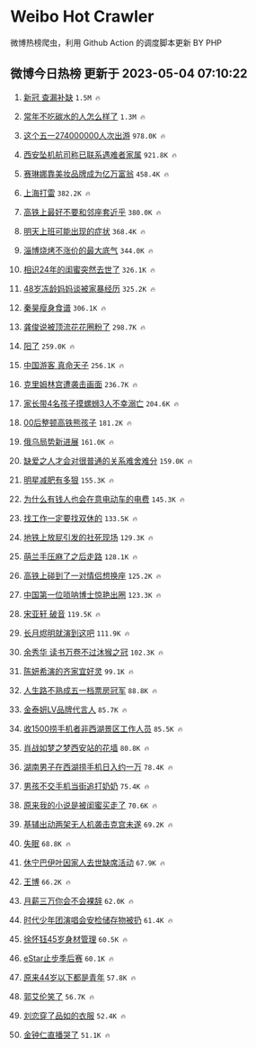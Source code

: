 # Weibo Hot Crawler 



微博热榜爬虫，利用 Github Action 的调度脚本更新 BY PHP 


## 微博今日热榜 更新于 2023-05-04 07:10:22 
1. [新冠 查漏补缺](https://s.weibo.com/weibo?q=%E6%96%B0%E5%86%A0%20%E6%9F%A5%E6%BC%8F%E8%A1%A5%E7%BC%BA&t=31&band_rank=1&Refer=top) `1.5M 🔥` 

1. [常年不吃碳水的人怎么样了](https://s.weibo.com/weibo?q=%23%E5%B8%B8%E5%B9%B4%E4%B8%8D%E5%90%83%E7%A2%B3%E6%B0%B4%E7%9A%84%E4%BA%BA%E6%80%8E%E4%B9%88%E6%A0%B7%E4%BA%86%23&t=31&band_rank=2&Refer=top) `1.3M 🔥` 

1. [这个五一274000000人次出游](https://s.weibo.com/weibo?q=%23%E8%BF%99%E4%B8%AA%E4%BA%94%E4%B8%80274000000%E4%BA%BA%E6%AC%A1%E5%87%BA%E6%B8%B8%23&t=31&band_rank=3&Refer=top) `978.0K 🔥` 

1. [西安坠机航司称已联系遇难者家属](https://s.weibo.com/weibo?q=%23%E8%A5%BF%E5%AE%89%E5%9D%A0%E6%9C%BA%E8%88%AA%E5%8F%B8%E7%A7%B0%E5%B7%B2%E8%81%94%E7%B3%BB%E9%81%87%E9%9A%BE%E8%80%85%E5%AE%B6%E5%B1%9E%23&t=31&band_rank=4&Refer=top) `921.8K 🔥` 

1. [赛琳娜靠美妆品牌成为亿万富翁](https://s.weibo.com/weibo?q=%23%E8%B5%9B%E7%90%B3%E5%A8%9C%E9%9D%A0%E7%BE%8E%E5%A6%86%E5%93%81%E7%89%8C%E6%88%90%E4%B8%BA%E4%BA%BF%E4%B8%87%E5%AF%8C%E7%BF%81%23&t=31&band_rank=5&Refer=top) `458.4K 🔥` 

1. [上海打雷](https://s.weibo.com/weibo?q=%E4%B8%8A%E6%B5%B7%E6%89%93%E9%9B%B7&t=31&band_rank=6&Refer=top) `382.2K 🔥` 

1. [高铁上最好不要和邻座套近乎](https://s.weibo.com/weibo?q=%23%E9%AB%98%E9%93%81%E4%B8%8A%E6%9C%80%E5%A5%BD%E4%B8%8D%E8%A6%81%E5%92%8C%E9%82%BB%E5%BA%A7%E5%A5%97%E8%BF%91%E4%B9%8E%23&t=31&band_rank=7&Refer=top) `380.0K 🔥` 

1. [明天上班可能出现的症状](https://s.weibo.com/weibo?q=%E6%98%8E%E5%A4%A9%E4%B8%8A%E7%8F%AD%E5%8F%AF%E8%83%BD%E5%87%BA%E7%8E%B0%E7%9A%84%E7%97%87%E7%8A%B6&t=31&band_rank=8&Refer=top) `368.4K 🔥` 

1. [淄博烧烤不涨价的最大底气](https://s.weibo.com/weibo?q=%23%E6%B7%84%E5%8D%9A%E7%83%A7%E7%83%A4%E4%B8%8D%E6%B6%A8%E4%BB%B7%E7%9A%84%E6%9C%80%E5%A4%A7%E5%BA%95%E6%B0%94%23&t=31&band_rank=9&Refer=top) `344.0K 🔥` 

1. [相识24年的闺蜜突然去世了](https://s.weibo.com/weibo?q=%23%E7%9B%B8%E8%AF%8624%E5%B9%B4%E7%9A%84%E9%97%BA%E8%9C%9C%E7%AA%81%E7%84%B6%E5%8E%BB%E4%B8%96%E4%BA%86%23&t=31&band_rank=10&Refer=top) `326.1K 🔥` 

1. [48岁冻龄妈妈谈被家暴经历](https://s.weibo.com/weibo?q=%2348%E5%B2%81%E5%86%BB%E9%BE%84%E5%A6%88%E5%A6%88%E8%B0%88%E8%A2%AB%E5%AE%B6%E6%9A%B4%E7%BB%8F%E5%8E%86%23&t=31&band_rank=11&Refer=top) `325.2K 🔥` 

1. [秦昊瘦身食谱](https://s.weibo.com/weibo?q=%E7%A7%A6%E6%98%8A%E7%98%A6%E8%BA%AB%E9%A3%9F%E8%B0%B1&t=31&band_rank=12&Refer=top) `306.1K 🔥` 

1. [龚俊说被顶流花花圈粉了](https://s.weibo.com/weibo?q=%23%E9%BE%9A%E4%BF%8A%E8%AF%B4%E8%A2%AB%E9%A1%B6%E6%B5%81%E8%8A%B1%E8%8A%B1%E5%9C%88%E7%B2%89%E4%BA%86%23&t=31&band_rank=13&Refer=top) `298.7K 🔥` 

1. [阳了](https://s.weibo.com/weibo?q=%E9%98%B3%E4%BA%86&t=31&band_rank=14&Refer=top) `259.0K 🔥` 

1. [中国游客 真命天子](https://s.weibo.com/weibo?q=%E4%B8%AD%E5%9B%BD%E6%B8%B8%E5%AE%A2%20%E7%9C%9F%E5%91%BD%E5%A4%A9%E5%AD%90&t=31&band_rank=15&Refer=top) `256.1K 🔥` 

1. [克里姆林宫遭袭击画面](https://s.weibo.com/weibo?q=%23%E5%85%8B%E9%87%8C%E5%A7%86%E6%9E%97%E5%AE%AB%E9%81%AD%E8%A2%AD%E5%87%BB%E7%94%BB%E9%9D%A2%23&t=31&band_rank=16&Refer=top) `236.7K 🔥` 

1. [家长带4名孩子摸螺蛳3人不幸溺亡](https://s.weibo.com/weibo?q=%23%E5%AE%B6%E9%95%BF%E5%B8%A64%E5%90%8D%E5%AD%A9%E5%AD%90%E6%91%B8%E8%9E%BA%E8%9B%B33%E4%BA%BA%E4%B8%8D%E5%B9%B8%E6%BA%BA%E4%BA%A1%23&t=31&band_rank=17&Refer=top) `204.6K 🔥` 

1. [00后整顿高铁熊孩子](https://s.weibo.com/weibo?q=%2300%E5%90%8E%E6%95%B4%E9%A1%BF%E9%AB%98%E9%93%81%E7%86%8A%E5%AD%A9%E5%AD%90%23&t=31&band_rank=18&Refer=top) `181.2K 🔥` 

1. [俄乌局势新进展](https://s.weibo.com/weibo?q=%23%E4%BF%84%E4%B9%8C%E5%B1%80%E5%8A%BF%E6%96%B0%E8%BF%9B%E5%B1%95%23&t=31&band_rank=19&Refer=top) `161.0K 🔥` 

1. [缺爱之人才会对很普通的关系难舍难分](https://s.weibo.com/weibo?q=%E7%BC%BA%E7%88%B1%E4%B9%8B%E4%BA%BA%E6%89%8D%E4%BC%9A%E5%AF%B9%E5%BE%88%E6%99%AE%E9%80%9A%E7%9A%84%E5%85%B3%E7%B3%BB%E9%9A%BE%E8%88%8D%E9%9A%BE%E5%88%86&t=31&band_rank=20&Refer=top) `159.0K 🔥` 

1. [明星减肥有多狠](https://s.weibo.com/weibo?q=%23%E6%98%8E%E6%98%9F%E5%87%8F%E8%82%A5%E6%9C%89%E5%A4%9A%E7%8B%A0%23&t=31&band_rank=21&Refer=top) `155.3K 🔥` 

1. [为什么有钱人也会在意电动车的电费](https://s.weibo.com/weibo?q=%E4%B8%BA%E4%BB%80%E4%B9%88%E6%9C%89%E9%92%B1%E4%BA%BA%E4%B9%9F%E4%BC%9A%E5%9C%A8%E6%84%8F%E7%94%B5%E5%8A%A8%E8%BD%A6%E7%9A%84%E7%94%B5%E8%B4%B9&t=31&band_rank=22&Refer=top) `145.3K 🔥` 

1. [找工作一定要找双休的](https://s.weibo.com/weibo?q=%23%E6%89%BE%E5%B7%A5%E4%BD%9C%E4%B8%80%E5%AE%9A%E8%A6%81%E6%89%BE%E5%8F%8C%E4%BC%91%E7%9A%84%23&t=31&band_rank=23&Refer=top) `133.5K 🔥` 

1. [地铁上放屁引发的社死现场](https://s.weibo.com/weibo?q=%23%E5%9C%B0%E9%93%81%E4%B8%8A%E6%94%BE%E5%B1%81%E5%BC%95%E5%8F%91%E7%9A%84%E7%A4%BE%E6%AD%BB%E7%8E%B0%E5%9C%BA%23&t=31&band_rank=24&Refer=top) `129.3K 🔥` 

1. [萌兰手压麻了之后走路](https://s.weibo.com/weibo?q=%E8%90%8C%E5%85%B0%E6%89%8B%E5%8E%8B%E9%BA%BB%E4%BA%86%E4%B9%8B%E5%90%8E%E8%B5%B0%E8%B7%AF&t=31&band_rank=25&Refer=top) `128.1K 🔥` 

1. [高铁上碰到了一对情侣想换座](https://s.weibo.com/weibo?q=%23%E9%AB%98%E9%93%81%E4%B8%8A%E7%A2%B0%E5%88%B0%E4%BA%86%E4%B8%80%E5%AF%B9%E6%83%85%E4%BE%A3%E6%83%B3%E6%8D%A2%E5%BA%A7%23&t=31&band_rank=26&Refer=top) `125.2K 🔥` 

1. [中国第一位唢呐博士惊艳出圈](https://s.weibo.com/weibo?q=%23%E4%B8%AD%E5%9B%BD%E7%AC%AC%E4%B8%80%E4%BD%8D%E5%94%A2%E5%91%90%E5%8D%9A%E5%A3%AB%E6%83%8A%E8%89%B3%E5%87%BA%E5%9C%88%23&t=31&band_rank=27&Refer=top) `123.3K 🔥` 

1. [宋亚轩 破音](https://s.weibo.com/weibo?q=%E5%AE%8B%E4%BA%9A%E8%BD%A9%20%E7%A0%B4%E9%9F%B3&t=31&band_rank=28&Refer=top) `119.5K 🔥` 

1. [长月烬明就演到这吧](https://s.weibo.com/weibo?q=%23%E9%95%BF%E6%9C%88%E7%83%AC%E6%98%8E%E5%B0%B1%E6%BC%94%E5%88%B0%E8%BF%99%E5%90%A7%23&t=31&band_rank=29&Refer=top) `111.9K 🔥` 

1. [余秀华 读书万卷不过沐猴之冠](https://s.weibo.com/weibo?q=%E4%BD%99%E7%A7%80%E5%8D%8E%20%E8%AF%BB%E4%B9%A6%E4%B8%87%E5%8D%B7%E4%B8%8D%E8%BF%87%E6%B2%90%E7%8C%B4%E4%B9%8B%E5%86%A0&t=31&band_rank=30&Refer=top) `102.3K 🔥` 

1. [陈妍希演的齐家宜好灵](https://s.weibo.com/weibo?q=%23%E9%99%88%E5%A6%8D%E5%B8%8C%E6%BC%94%E7%9A%84%E9%BD%90%E5%AE%B6%E5%AE%9C%E5%A5%BD%E7%81%B5%23&t=31&band_rank=31&Refer=top) `99.1K 🔥` 

1. [人生路不熟成五一档票房冠军](https://s.weibo.com/weibo?q=%23%E4%BA%BA%E7%94%9F%E8%B7%AF%E4%B8%8D%E7%86%9F%E6%88%90%E4%BA%94%E4%B8%80%E6%A1%A3%E7%A5%A8%E6%88%BF%E5%86%A0%E5%86%9B%23&t=31&band_rank=32&Refer=top) `88.8K 🔥` 

1. [金泰妍LV品牌代言人](https://s.weibo.com/weibo?q=%23%E9%87%91%E6%B3%B0%E5%A6%8DLV%E5%93%81%E7%89%8C%E4%BB%A3%E8%A8%80%E4%BA%BA%23&t=31&band_rank=33&Refer=top) `85.7K 🔥` 

1. [收1500捞手机者非西湖景区工作人员](https://s.weibo.com/weibo?q=%23%E6%94%B61500%E6%8D%9E%E6%89%8B%E6%9C%BA%E8%80%85%E9%9D%9E%E8%A5%BF%E6%B9%96%E6%99%AF%E5%8C%BA%E5%B7%A5%E4%BD%9C%E4%BA%BA%E5%91%98%23&t=31&band_rank=34&Refer=top) `85.5K 🔥` 

1. [肖战如梦之梦西安站的花墙](https://s.weibo.com/weibo?q=%23%E8%82%96%E6%88%98%E5%A6%82%E6%A2%A6%E4%B9%8B%E6%A2%A6%E8%A5%BF%E5%AE%89%E7%AB%99%E7%9A%84%E8%8A%B1%E5%A2%99%23&t=31&band_rank=35&Refer=top) `80.8K 🔥` 

1. [湖南男子在西湖捞手机日入约一万](https://s.weibo.com/weibo?q=%23%E6%B9%96%E5%8D%97%E7%94%B7%E5%AD%90%E5%9C%A8%E8%A5%BF%E6%B9%96%E6%8D%9E%E6%89%8B%E6%9C%BA%E6%97%A5%E5%85%A5%E7%BA%A6%E4%B8%80%E4%B8%87%23&t=31&band_rank=36&Refer=top) `78.4K 🔥` 

1. [男孩不交手机当街追打奶奶](https://s.weibo.com/weibo?q=%23%E7%94%B7%E5%AD%A9%E4%B8%8D%E4%BA%A4%E6%89%8B%E6%9C%BA%E5%BD%93%E8%A1%97%E8%BF%BD%E6%89%93%E5%A5%B6%E5%A5%B6%23&t=31&band_rank=37&Refer=top) `75.4K 🔥` 

1. [原来我的小说是被闺蜜买走了](https://s.weibo.com/weibo?q=%23%E5%8E%9F%E6%9D%A5%E6%88%91%E7%9A%84%E5%B0%8F%E8%AF%B4%E6%98%AF%E8%A2%AB%E9%97%BA%E8%9C%9C%E4%B9%B0%E8%B5%B0%E4%BA%86%23&t=31&band_rank=38&Refer=top) `70.6K 🔥` 

1. [基辅出动两架无人机袭击克宫未遂](https://s.weibo.com/weibo?q=%23%E5%9F%BA%E8%BE%85%E5%87%BA%E5%8A%A8%E4%B8%A4%E6%9E%B6%E6%97%A0%E4%BA%BA%E6%9C%BA%E8%A2%AD%E5%87%BB%E5%85%8B%E5%AE%AB%E6%9C%AA%E9%81%82%23&t=31&band_rank=39&Refer=top) `69.2K 🔥` 

1. [失眠](https://s.weibo.com/weibo?q=%E5%A4%B1%E7%9C%A0&t=31&band_rank=40&Refer=top) `68.8K 🔥` 

1. [休宁巴伊叶因家人去世缺席活动](https://s.weibo.com/weibo?q=%23%E4%BC%91%E5%AE%81%E5%B7%B4%E4%BC%8A%E5%8F%B6%E5%9B%A0%E5%AE%B6%E4%BA%BA%E5%8E%BB%E4%B8%96%E7%BC%BA%E5%B8%AD%E6%B4%BB%E5%8A%A8%23&t=31&band_rank=41&Refer=top) `67.9K 🔥` 

1. [王博](https://s.weibo.com/weibo?q=%E7%8E%8B%E5%8D%9A&t=31&band_rank=42&Refer=top) `66.2K 🔥` 

1. [月薪三万你会不会裸辞](https://s.weibo.com/weibo?q=%23%E6%9C%88%E8%96%AA%E4%B8%89%E4%B8%87%E4%BD%A0%E4%BC%9A%E4%B8%8D%E4%BC%9A%E8%A3%B8%E8%BE%9E%23&t=31&band_rank=43&Refer=top) `62.0K 🔥` 

1. [时代少年团演唱会安检储存物被扔](https://s.weibo.com/weibo?q=%23%E6%97%B6%E4%BB%A3%E5%B0%91%E5%B9%B4%E5%9B%A2%E6%BC%94%E5%94%B1%E4%BC%9A%E5%AE%89%E6%A3%80%E5%82%A8%E5%AD%98%E7%89%A9%E8%A2%AB%E6%89%94%23&t=31&band_rank=44&Refer=top) `61.4K 🔥` 

1. [徐怀钰45岁身材管理](https://s.weibo.com/weibo?q=%23%E5%BE%90%E6%80%80%E9%92%B045%E5%B2%81%E8%BA%AB%E6%9D%90%E7%AE%A1%E7%90%86%23&t=31&band_rank=45&Refer=top) `60.5K 🔥` 

1. [eStar止步季后赛](https://s.weibo.com/weibo?q=%23eStar%E6%AD%A2%E6%AD%A5%E5%AD%A3%E5%90%8E%E8%B5%9B%23&t=31&band_rank=46&Refer=top) `60.1K 🔥` 

1. [原来44岁以下都是青年](https://s.weibo.com/weibo?q=%23%E5%8E%9F%E6%9D%A544%E5%B2%81%E4%BB%A5%E4%B8%8B%E9%83%BD%E6%98%AF%E9%9D%92%E5%B9%B4%23&t=31&band_rank=47&Refer=top) `57.8K 🔥` 

1. [郭艾伦笑了](https://s.weibo.com/weibo?q=%E9%83%AD%E8%89%BE%E4%BC%A6%E7%AC%91%E4%BA%86&t=31&band_rank=48&Refer=top) `56.7K 🔥` 

1. [刘恋穿了品如的衣服](https://s.weibo.com/weibo?q=%23%E5%88%98%E6%81%8B%E7%A9%BF%E4%BA%86%E5%93%81%E5%A6%82%E7%9A%84%E8%A1%A3%E6%9C%8D%23&t=31&band_rank=49&Refer=top) `52.4K 🔥` 

1. [金钟仁直播哭了](https://s.weibo.com/weibo?q=%23%E9%87%91%E9%92%9F%E4%BB%81%E7%9B%B4%E6%92%AD%E5%93%AD%E4%BA%86%23&t=31&band_rank=50&Refer=top) `51.1K 🔥` 

